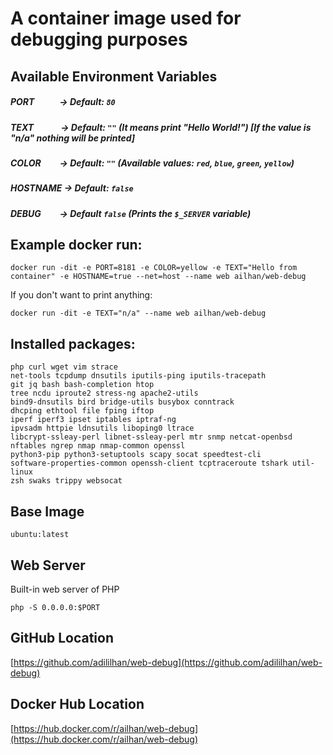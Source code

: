 # A container image used for debugging purposes

## Available Environment Variables

##### ***PORT***&nbsp;&nbsp;&nbsp;&nbsp;&nbsp;&nbsp;&nbsp;&nbsp;&nbsp;&nbsp;&nbsp;&nbsp;-> Default: `80`
##### ***TEXT***&nbsp;&nbsp;&nbsp;&nbsp;&nbsp;&nbsp;&nbsp;&nbsp;&nbsp;&nbsp;&nbsp;&nbsp;&nbsp;-> Default: `""` (It means print "Hello World!") [If the value is **"n/a"** nothing will be printed]
##### ***COLOR***&nbsp;&nbsp;&nbsp;&nbsp;&nbsp;&nbsp;&nbsp;&nbsp;&nbsp;-> Default: `""` (Available values: `red`, `blue`, `green`, `yellow`)
##### ***HOSTNAME***&nbsp;-> Default: `false`
##### ***DEBUG***&nbsp;&nbsp;&nbsp;&nbsp;&nbsp;&nbsp;&nbsp;&nbsp;&nbsp;-> Default `false` (Prints the `$_SERVER` variable)

## Example docker run:

`docker run -dit -e PORT=8181 -e COLOR=yellow -e TEXT="Hello from container" -e HOSTNAME=true --net=host --name web ailhan/web-debug`

If you don't want to print anything:

`docker run -dit -e TEXT="n/a" --name web ailhan/web-debug`


## Installed packages:

```
php curl wget vim strace
net-tools tcpdump dnsutils iputils-ping iputils-tracepath
git jq bash bash-completion htop
tree ncdu iproute2 stress-ng apache2-utils
bind9-dnsutils bird bridge-utils busybox conntrack
dhcping ethtool file fping iftop
iperf iperf3 ipset iptables iptraf-ng
ipvsadm httpie ldnsutils liboping0 ltrace
libcrypt-ssleay-perl libnet-ssleay-perl mtr snmp netcat-openbsd
nftables ngrep nmap nmap-common openssl
python3-pip python3-setuptools scapy socat speedtest-cli
software-properties-common openssh-client tcptraceroute tshark util-linux
zsh swaks trippy websocat
```

## Base Image

`ubuntu:latest`

## Web Server

Built-in web server of PHP

`php -S 0.0.0.0:$PORT`

## GitHub Location

[https://github.com/adililhan/web-debug](https://github.com/adililhan/web-debug)

## Docker Hub Location
[https://hub.docker.com/r/ailhan/web-debug](https://hub.docker.com/r/ailhan/web-debug)

